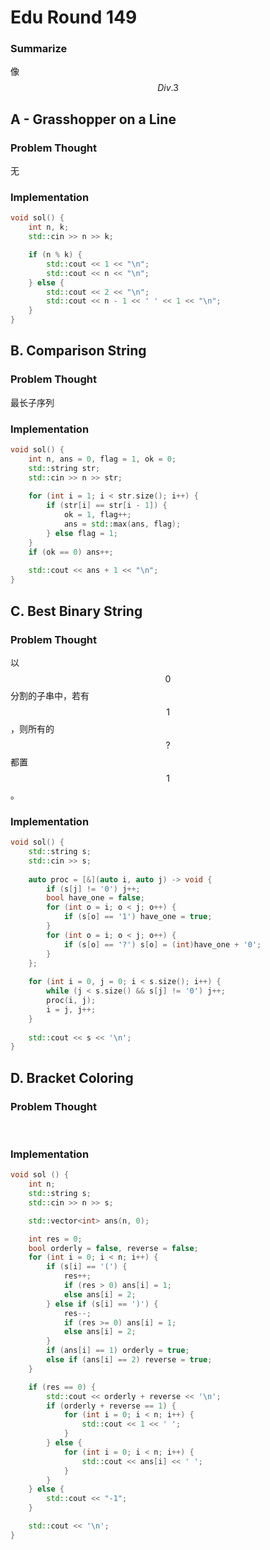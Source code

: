 # Edu Round 149

### Summarize <a href="#name" id="name"></a>

像 $$Div. 3$$

## A - Grasshopper on a Line <a href="#name-1" id="name-1"></a>

### Problem Thought <a href="#problem-thought-1" id="problem-thought-1"></a>

​无

### Implementation <a href="#implementation-1" id="implementation-1"></a>

```cpp
void sol() {
    int n, k;
    std::cin >> n >> k;

    if (n % k) {
        std::cout << 1 << "\n";
        std::cout << n << "\n";
    } else {
        std::cout << 2 << "\n";
        std::cout << n - 1 << ' ' << 1 << "\n";
    }
}
```

## B. Comparison String <a href="#name-2" id="name-2"></a>

### Problem Thought <a href="#problem-thought-2" id="problem-thought-2"></a>

​最长子序列

### Implementation <a href="#implementation-2" id="implementation-2"></a>

```cpp
void sol() {
    int n, ans = 0, flag = 1, ok = 0;
    std::string str;
    std::cin >> n >> str;
 
    for (int i = 1; i < str.size(); i++) {
        if (str[i] == str[i - 1]) {
            ok = 1, flag++;
            ans = std::max(ans, flag);
        } else flag = 1;
    }
    if (ok == 0) ans++;
    
    std::cout << ans + 1 << "\n";
}
```

## C. Best Binary String <a href="#name-3" id="name-3"></a>

### Problem Thought <a href="#problem-thought-3" id="problem-thought-3"></a>

​以 $$0$$ 分割的子串中，若有 $$1$$，则所有的 $$?$$ 都置 $$1$$。

### Implementation <a href="#implementation-3" id="implementation-3"></a>

```cpp
void sol() {
    std::string s;
    std::cin >> s;
 
    auto proc = [&](auto i, auto j) -> void {
        if (s[j] != '0') j++;
        bool have_one = false;
        for (int o = i; o < j; o++) {
            if (s[o] == '1') have_one = true;
        }
        for (int o = i; o < j; o++) {
            if (s[o] == '?') s[o] = (int)have_one + '0';
        }
    };
 
    for (int i = 0, j = 0; i < s.size(); i++) {
        while (j < s.size() && s[j] != '0') j++;
        proc(i, j);
        i = j, j++;
    }
 
    std::cout << s << '\n';
}
```

## D. Bracket Coloring <a href="#name-4" id="name-4"></a>

### Problem Thought <a href="#problem-thought-4" id="problem-thought-4"></a>

​

### Implementation <a href="#implementation-4" id="implementation-4"></a>

```cpp
void sol () {
    int n;
    std::string s;
    std::cin >> n >> s;

    std::vector<int> ans(n, 0);

    int res = 0;
    bool orderly = false, reverse = false;
    for (int i = 0; i < n; i++) {
        if (s[i] == '(') {
            res++;
            if (res > 0) ans[i] = 1;
            else ans[i] = 2;
        } else if (s[i] == ')') {
            res--;
            if (res >= 0) ans[i] = 1;
            else ans[i] = 2;
        }
        if (ans[i] == 1) orderly = true;
        else if (ans[i] == 2) reverse = true;
    }

    if (res == 0) {
        std::cout << orderly + reverse << '\n';
        if (orderly + reverse == 1) {
            for (int i = 0; i < n; i++) {
                std::cout << 1 << ' ';
            }
        } else {
            for (int i = 0; i < n; i++) {
                std::cout << ans[i] << ' ';
            }
        }
    } else {
        std::cout << "-1";
    }

    std::cout << '\n';
}
```
